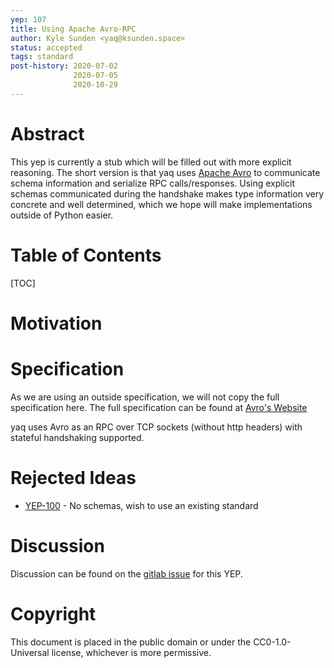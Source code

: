 ```yaml
---
yep: 107
title: Using Apache Avro-RPC
author: Kyle Sunden <yaq@ksunden.space>
status: accepted
tags: standard
post-history: 2020-07-02
              2020-07-05
              2020-10-29
---
```


# Abstract

This yep is currently a stub which will be filled out with more explicit reasoning.
The short version is that yaq uses [Apache Avro](https://avro.apache.org) to communicate schema information and serialize RPC calls/responses.
Using explicit schemas communicated during the handshake makes type information very concrete and well determined, which we hope will make implementations outside of Python easier.

# Table of Contents

[TOC]

# Motivation

# Specification

As we are using an outside specification, we will not copy the full specification here.
The full specification can be found at [Avro's Website](https://avro.apache.org/docs/current/spec.html)

yaq uses Avro as an RPC over TCP sockets (without http headers) with stateful handshaking supported.

# Rejected Ideas

- [YEP-100](../100) - No schemas, wish to use an existing standard

# Discussion

Discussion can be found on the [gitlab issue](https://gitlab.com/yaq/yeps/-/issues/11) for this YEP.

# Copyright

This document is placed in the public domain or under the CC0-1.0-Universal license, whichever is more permissive.
